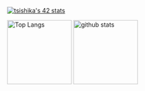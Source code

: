 [![tsishika's 42 stats](https://badge42.vercel.app/api/v2/clisj76ld001108l1qb24uba8/stats?cursusId=21&coalitionId=307)](https://github.com/JaeSeoKim/badge42)

<p align="left"> 
  <img alt="Top Langs" height="150px" src="https://github-readme-stats.vercel.app/api/top-langs/?username=Ishi-eenn&layout=compact&show_icons=true&theme=onedark" />
  <img alt="github stats" height="150px" src="https://github-readme-stats.vercel.app/api?username=Ishi-eenn&theme=onedark&show_icons=ture" />
</p>
